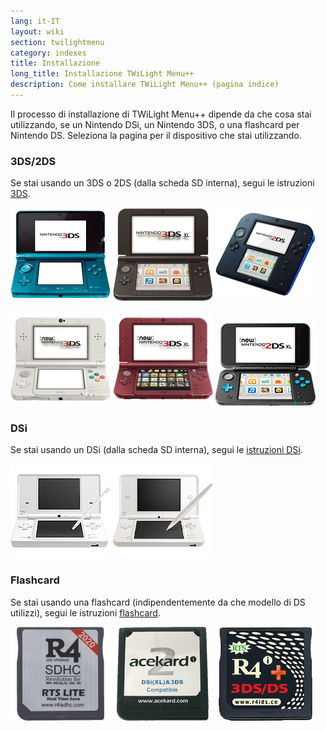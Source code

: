 ```yaml
---
lang: it-IT
layout: wiki
section: twilightmenu
category: indexes
title: Installazione
long_title: Installazione TWiLight Menu++
description: Come installare TWiLight Menu++ (pagina indice)
---
```


Il processo di installazione di TWiLight Menu++ dipende da che cosa stai utilizzando, se un Nintendo DSi, un Nintendo 3DS, o una flashcard per Nintendo DS. Seleziona la pagina per il dispositivo che stai utilizzando.

### 3DS/2DS
Se stai usando un 3DS o 2DS (dalla scheda SD interna), segui le istruzioni [3DS](installing-3ds).

[![Un Nintendo 3DS](/assets/images/consoles/old3ds.png)](installing-3ds) [![Un Nintendo 3DS XL](/assets/images/consoles/old3dsxl.png)](installing-3ds) [![Un Nintendo 2DS](/assets/images/consoles/2ds.png)](installing-3ds)

[![Un New Nintendo 3DS](/assets/images/consoles/new3ds.png)](installing-3ds) [![Un New Nintendo 3DS XL](/assets/images/consoles/new3dsxl.png)](installing-3ds) [![Un New Nintendo 2DS XL](/assets/images/consoles/new2dsxl.png)](installing-3ds)

### DSi
Se stai usando un DSi (dalla scheda SD interna), segui le [istruzioni DSi](installing-dsi).

[![Un Nintendo DSi](/assets/images/consoles/dsi.png)](installing-dsi) [![Un Nintendo DSi XL](/assets/images/consoles/dsixl.png)](installing-dsi)

### Flashcard
Se stai usando una flashcard (indipendentemente da che modello di DS utilizzi), segui le istruzioni [flashcard](installing-flashcard).

[![Una flashcard di r4isdhc.com](/assets/images/consoles/r4isdhc.com.png)](installing-flashcard) [![Una flashcard Acekard2i](/assets/images/consoles/acekard2i.png)](installing-flashcard) [![Una flashcard R4i Gold 3DS Plus](/assets/images/consoles/r4igold3dsplus.png)](installing-flashcard)
